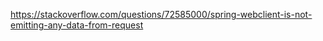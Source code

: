 https://stackoverflow.com/questions/72585000/spring-webclient-is-not-emitting-any-data-from-request
